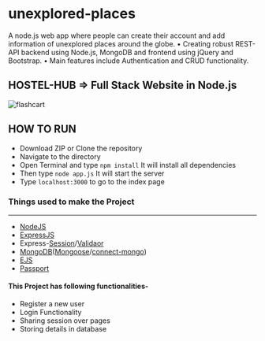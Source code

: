 # unexplored-places
A node.js web app where people can create their account and add information of unexplored places around the globe.
•	Creating robust REST-API backend using Node.js, MongoDB and frontend using jQuery and Bootstrap.
•	Main features include Authentication and CRUD functionality.
<!-- # Project Title

A nice project with a nice description

---
## Requirements

For development, you will only need Node.js and a node global package, E, installed in your environement.

### Node
- #### Node installation on Windows

  Just go on [official Node.js website](https://nodejs.org/) and download the installer.
Also, be sure to have `git` available in your PATH, `npm` might need it (You can find git [here](https://git-scm.com/)).

- #### Node installation on Ubuntu

  You can install nodejs and npm easily with apt install, just run the following commands.

      $ sudo apt install nodejs
      $ sudo apt install npm

- #### Other Operating Systems
  You can find more information about the installation on the [official Node.js website](https://nodejs.org/) and the [official NPM website](https://npmjs.org/).

If the installation was successful, you should be able to run the following command.

    $ node --version
    v8.11.3

    $ npm --version
    6.1.0

If you need to update `npm`, you can make it using `npm`! Cool right? After running the following command, just open again the command line and be happy.

    $ npm install npm -g

###
### Yarn installation
  After installing node, this project will need yarn too, so just run the following command.

      $ npm install -g yarn

---

## Install

    $ git clone https://github.com/YOUR_USERNAME/PROJECT_TITLE
    $ cd PROJECT_TITLE
    $ yarn install

## Configure app

Open `a/nice/path/to/a.file` then edit it with your settings. You will need:

- A setting;
- Another setting;
- One more setting;

## Running the project

    $ yarn start

## Simple build for production

    $ yarn build -->
<!-- 
# NodeJS Shopping Cart - NodeJS, Express, Express-Session, Express handlebars (hbs)

### Run locally on your machine
You need to have installed Node and NPM.

![NodeJS Shopping Cart](/data/nodejs-cart-1.png?raw=true "NodeJS Shopping Cart")

Clone this repository
``` shell
git clone https://github.com/gtsopour/nodejs-shopping-cart.git
```

Install dependencies
``` shell
npm install
```

Start NodeJS server at http://localhost:3000
``` shell
npm start
```

For Nodemon usage
``` shell
nodemon ./bin/www
```

### Technologies
NodeJS, Express, Express-Session, Nodemon, hbs - Express.js view engine for handlebars.js

For any extra questions, please contact me at gtsopour@gmail.com.  -->

## HOSTEL-HUB => Full Stack Website in Node.js

![flashcart](https://user-images.githubusercontent.com/46110216/51437944-67fbba00-1ccb-11e9-8bb4-f5c0430be030.png)

## HOW TO RUN

- Download ZIP or Clone the repository
- Navigate to the directory
- Open Terminal and type `npm install` It will install all dependencies
- Then type `node app.js` It will start the server
- Type `localhost:3000` to go to the index page

### Things used to make the Project
-------------------------------------------------------------------------------------------------------------
- [NodeJS](https://nodejs.org/en/docs/)
- [ExpressJS](https://expressjs.com/en/4x/api.html)
- Express-[Session](https://github.com/expressjs/session)/[Validaor](https://github.com/ctavan/express-validator)
- [MongoDB](https://www.mongodb.com/)([Mongoose](mongoosejs.com/docs/)/[connect-mongo](https://www.npmjs.com/package/connect-mongo))
- [EJS](http://ejs.co/)
- [Passport](http://passportjs.org/docs)

#### This Project has following functionalities-
      
- Register a new user
- Login Functionality
- Sharing session over pages
- Storing details in database
